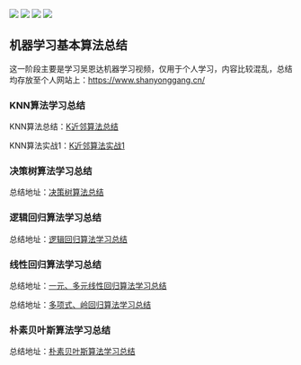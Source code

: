 [![](https://img.shields.io/badge/numpy-1.17.4-green.svg)](https://github.com/numpy/numpy) [![](https://img.shields.io/badge/pandas-0.25.1-blue.svg)](https://github.com/pandas-dev/pandas) [![](https://img.shields.io/badge/matplotlib-3.1.1-yellow.svg)](https://github.com/matplotlib/matplotlib) [![](https://img.shields.io/badge/scikit-learn-0.22-red.svg)]()

## 机器学习基本算法总结

这一阶段主要是学习吴恩达机器学习视频，仅用于个人学习，内容比较混乱，总结均存放至个人网站上：https://www.shanyonggang.cn/
### **KNN算法学习总结**
KNN算法总结：[K近邻算法总结](https://www.shanyonggang.cn/article_detail/60/ "K近邻算法总结")

KNN算法实战1：[K近邻算法实战1](https://github.com/ShanYonggang/Machine__Learning/tree/master/KNN/KNN%E5%AE%9E%E6%88%98 "K近邻算法实战1")

### **决策树算法学习总结**
总结地址：[决策树算法总结](https://www.shanyonggang.cn/article_detail/61/ "决策树算法总结")

### **逻辑回归算法学习总结**
总结地址：[逻辑回归算法学习总结](https://www.shanyonggang.cn/article_detail/76/ "逻辑回归算法学习总结")

### **线性回归算法学习总结**
总结地址：[一元、多元线性回归算法学习总结](https://www.shanyonggang.cn/article_detail/74 "一元、多元线性回归算法学习总结")

总结地址：[多项式、岭回归算法学习总结](https://www.shanyonggang.cn/article_detail/75 "多项式、岭回归算法学习总结")

### **朴素贝叶斯算法学习总结**
总结地址：[朴素贝叶斯算法学习总结](https://www.shanyonggang.cn/article_detail/78 "朴素贝叶斯算法学习总结")

